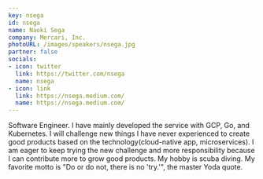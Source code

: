 ```yaml
---
key: nsega
id: nsega
name: Naoki Sega
company: Mercari, Inc.
photoURL: /images/speakers/nsega.jpg
partner: false
socials:
- icon: twitter
  link: https://twitter.com/nsega
  name: nsega
- icon: link
  link: https://nsega.medium.com/
  name: https://nsega.medium.com/
---
```

Software Engineer. I have mainly developed the service with GCP, Go, and Kubernetes. I will challenge new things I have never experienced to create good products based on the technology(cloud-native app, microservices). I am eager to keep trying the new challenge and more responsibility because I can contribute more to grow good products. My hobby is scuba diving. My favorite motto is "Do or do not, there is no 'try.'", the master Yoda quote.